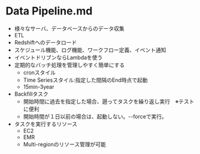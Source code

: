# Data Pipeline.md
- 様々なサーバ、データベースからのデータ収集
- ETL
- Redshiftへのデータロード
- スケジュール機能、ログ機能、ワークフロー定義、イベント通知
- イベントドリブンならLambdaを使う
- 定期的なバッチ処理を管理しやすく簡単にする
	- cronスタイル
	- Time Seriesスタイル:指定した間隔のEnd時点で起動
	- 15min-3year
- Backfillタスク
	- 開始時間に過去を指定した場合、遡ってタスクを繰り返し実行　※テストに便利
	- 開始時間が１日以前の場合は、起動しない。--forceで実行。
- タスクを実行するリソース
	- EC2
	- EMR
	- Multi-regionのリソース管理が可能
